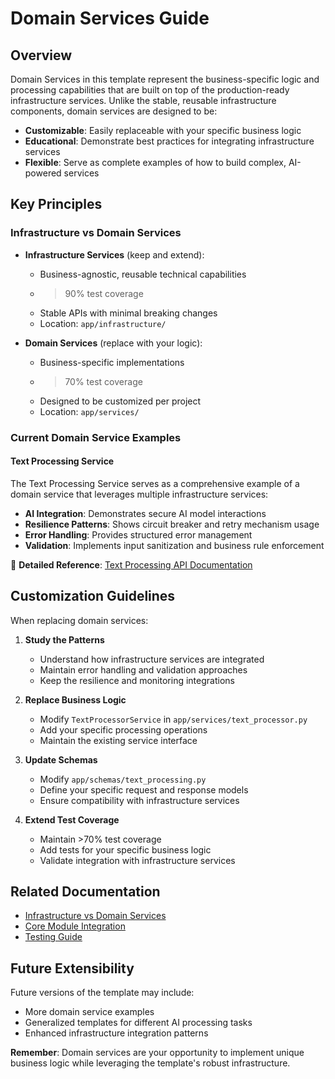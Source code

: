 # Domain Services Guide

## Overview

Domain Services in this template represent the business-specific logic and processing capabilities that are built on top of the production-ready infrastructure services. Unlike the stable, reusable infrastructure components, domain services are designed to be:

- **Customizable**: Easily replaceable with your specific business logic
- **Educational**: Demonstrate best practices for integrating infrastructure services
- **Flexible**: Serve as complete examples of how to build complex, AI-powered services

## Key Principles

### Infrastructure vs Domain Services

- **Infrastructure Services** (keep and extend): 
  - Business-agnostic, reusable technical capabilities
  - >90% test coverage
  - Stable APIs with minimal breaking changes
  - Location: `app/infrastructure/`

- **Domain Services** (replace with your logic):
  - Business-specific implementations
  - >70% test coverage
  - Designed to be customized per project
  - Location: `app/services/`

### Current Domain Service Examples

#### Text Processing Service

The Text Processing Service serves as a comprehensive example of a domain service that leverages multiple infrastructure services:

- **AI Integration**: Demonstrates secure AI model interactions
- **Resilience Patterns**: Shows circuit breaker and retry mechanism usage
- **Error Handling**: Provides structured error management
- **Validation**: Implements input sanitization and business rule enforcement

📖 **Detailed Reference**: [Text Processing API Documentation](guides/application/API#text-processing-operations)

## Customization Guidelines

When replacing domain services:

1. **Study the Patterns**
   - Understand how infrastructure services are integrated
   - Maintain error handling and validation approaches
   - Keep the resilience and monitoring integrations

2. **Replace Business Logic**
   - Modify `TextProcessorService` in `app/services/text_processor.py`
   - Add your specific processing operations
   - Maintain the existing service interface

3. **Update Schemas**
   - Modify `app/schemas/text_processing.py`
   - Define your specific request and response models
   - Ensure compatibility with infrastructure services

4. **Extend Test Coverage**
   - Maintain >70% test coverage
   - Add tests for your specific business logic
   - Validate integration with infrastructure services

## Related Documentation

- [Infrastructure vs Domain Services](/docs/reference/key-concepts/INFRASTRUCTURE_VS_DOMAIN.md)
- [Core Module Integration](/docs/guides/developer/CORE_MODULE_INTEGRATION.md)
- [Testing Guide](/docs/guides/testing/TESTING.md)

## Future Extensibility

Future versions of the template may include:
- More domain service examples
- Generalized templates for different AI processing tasks
- Enhanced infrastructure integration patterns

**Remember**: Domain services are your opportunity to implement unique business logic while leveraging the template's robust infrastructure.